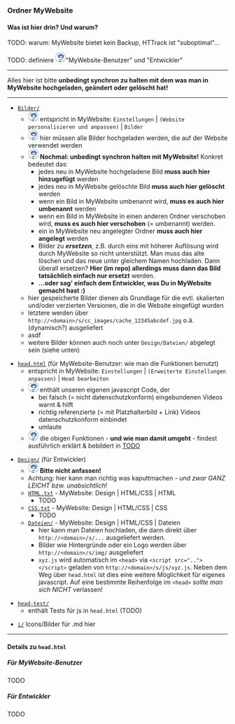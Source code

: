 ### Ordner MyWebsite ###

#### Was ist hier drin? Und warum? ####

TODO: warum: MyWebsite bietet kein Backup, HTTrack ist "suboptimal"...

TODO: definiere ![Benutzer](../i/MyWebsiteBenutzer.png)"MyWebsite-Benutzer" und "Entwickler"

___

Alles hier ist bitte **unbedingt synchron zu halten mit dem was man in MyWebsite hochgeladen, geändert oder gelöscht hat!**
___
  * [`Bilder/`](Bilder/)
    - ![Benutzer](../i/MyWebsiteBenutzer.png) entspricht in MyWebsite: `Einstellungen` | `(Website personalisieren und anpassen)` | `Bilder`
    - ![Benutzer](../i/MyWebsiteBenutzer.png) hier müssen alle Bilder hochgeladen werden, die auf der Website verwendet werden
    - ![Benutzer](../i/MyWebsiteBenutzer.png) **Nochmal: unbedingt synchron halten mit MyWebsite!** Konkret bedeutet das:
      - jedes neu in MyWebsite hochgeladene Bild **muss auch hier hinzugefügt** werden
      - jedes neu in MyWebsite gelöschte Bild **muss auch hier gelöscht** werden
      - wenn ein Bild in MyWebsite umbenannt wird, **muss es auch hier umbenannt** werden
      - wenn ein Bild in MyWebsite in einen anderen Ordner verschoben wird, **muss es auch hier verschoben** (= umbenannt) werden.
      - ein in MyWebsite neu angelegter Ordner  **muss auch hier angelegt** werden
      - Bilder zu ***ersetzen***, z.B. durch eins mit höherer Auflösung wird durch MyWebsite so nicht unterstützt. Man muss das alte löschen und das neue unter gleichem Namen hochladen. Dann überall ersetzen? **Hier (im repo) allerdings muss dann das Bild tatsächlich einfach nur ersetzt** werden.
      - **...oder sag' einfach dem Entwickler, was Du in MyWebsite gemacht hast :)**
    - hier gespeicherte Bilder dienen als Grundlage für die evtl. skalierten und/oder verzierten Versionen, die in die Website eingefügt wurden
    - letztere werden über `http://<domain>/s/cc_images/cache_12345abcdef.jpg` o.ä. (dynamisch?) ausgeliefert
    - asdf
    - weitere Bilder können auch noch unter `Design/Dateien/` abgelegt sein (siehe unten)
  >

  * [`head.html`](head.html) (für MyWebsite-Benutzer: wie man die Funktionen benutzt)
    - entspricht in MyWebsite: `Einstellungen` | `(Erweiterte Einstellungen anpassen)` | `Head bearbeiten`
    - ![Benutzer](../i/MyWebsiteBenutzer.png) enthält unseren eigenen javascript Code, der
      - bei falsch (= nicht datenschutzkonform) eingebundenen Videos warnt & hilft
      - richtig referenzierte (= mit Platzhalterbild + Link) Videos datenschutzkonform einbindet
      - umlaute
    - ![Benutzer](../i/MyWebsiteBenutzer.png) die obigen Funktionen - **und wie man damit umgeht** - findest ausführlich erklärt & bebildert in [TODO](TODO.md)
  >  
 
  * [`Design/`](Design/) (für Entwickler)
    - ![Benutzer](../i/MyWebsiteBenutzer.png) **Bitte nicht anfassen!**
    - Achtung: hier kann man richtig was kaputtmachen - *und zwar GANZ LEICHT bzw. unabsichtlich*!
    - [`HTML.txt`](Design/HTML.txt) - MyWebsite: Design | HTML/CSS | HTML
      - TODO
    - [`CSS.txt`](Design/CSS.txt) - MyWebsite: Design | HTML/CSS | CSS
      - TODO
    - [`Dateien/`](Design/Dateien/) - MyWebsite: Design | HTML/CSS | Dateien
      - hier kann man Dateien hochladen, die dann direkt über `http://<domain>/s/...` ausgeliefert werden.
      - Bilder wie Hintergründe oder ein Logo werden über `http://<domain>/s/img/` ausgeliefert
      - `xyz.js` wird automatisch im `<head>` via `<script src=".."></script>` geladen von `http://<domain>/s/js/xyz.js`. Neben dem Weg über `head.html` ist dies eine weitere Möglichkeit für eigenes javascript. Auf eine bestimmte Reihenfolge im `<head>` *sollte man sich NICHT* verlassen!
  >

  * [`head-test/`](head-test/)
    - enthält Tests für js in `head.html` (TODO)
  >

 * [`i/`](i/) Icons/Bilder für .md hier
  >

---
#### Details zu `head.html` ####
##### Für MyWebsite-Benutzer ####
TODO

##### Für Entwickler ####
TODO
